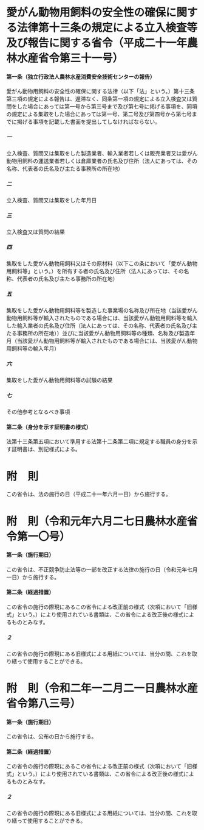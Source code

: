 # 愛がん動物用飼料の安全性の確保に関する法律第十三条の規定による立入検査等及び報告に関する省令（平成二十一年農林水産省令第三十一号）
#### 第一条（独立行政法人農林水産消費安全技術センターの報告）
愛がん動物用飼料の安全性の確保に関する法律（以下「法」という。）第十三条第三項の規定による報告は、遅滞なく、同条第一項の規定による立入検査又は質問をした場合にあっては第一号から第三号まで及び第七号に掲げる事項を、同項の規定による集取をした場合にあっては第一号、第二号及び第四号から第七号までに掲げる事項を記載した書面を提出してしなければならない。
##### 一
立入検査、質問又は集取をした製造業者、輸入業者若しくは販売業者又は愛がん動物用飼料の運送業者若しくは倉庫業者の氏名及び住所（法人にあっては、その名称、代表者の氏名及び主たる事務所の所在地）
##### 二
立入検査、質問又は集取をした年月日
##### 三
立入検査又は質問の結果
##### 四
集取をした愛がん動物用飼料又はその原材料（以下この条において「愛がん動物用飼料等」という。）を所有する者の氏名及び住所（法人にあっては、その名称、代表者の氏名及び主たる事務所の所在地）
##### 五
集取をした愛がん動物用飼料等を製造した事業場の名称及び所在地（当該愛がん動物用飼料等が輸入されたものである場合には、当該愛がん動物用飼料等を輸入した輸入業者の氏名及び住所（法人にあっては、その名称、代表者の氏名及び主たる事務所の所在地））並びに当該愛がん動物用飼料等の種類、名称及び製造年月（当該愛がん動物用飼料等が輸入されたものである場合には、当該愛がん動物用飼料等の輸入年月）
##### 六
集取をした愛がん動物用飼料等の試験の結果
##### 七
その他参考となるべき事項
#### 第二条（身分を示す証明書の様式）
法第十三条第五項において準用する法第十二条第二項に規定する職員の身分を示す証明書は、別記様式による。
# 附　則
この省令は、法の施行の日（平成二十一年六月一日）から施行する。
# 附　則（令和元年六月二七日農林水産省令第一〇号）
#### 第一条（施行期日）
この省令は、不正競争防止法等の一部を改正する法律の施行の日（令和元年七月一日）から施行する。
#### 第二条（経過措置）
この省令の施行の際現にあるこの省令による改正前の様式（次項において「旧様式」という。）により使用されている書類は、この省令による改正後の様式によるものとみなす。
##### ２
この省令の施行の際現にある旧様式による用紙については、当分の間、これを取り繕って使用することができる。
# 附　則（令和二年一二月二一日農林水産省令第八三号）
#### 第一条（施行期日）
この省令は、公布の日から施行する。
#### 第二条（経過措置）
この省令の施行の際現にあるこの省令による改正前の様式（次項において「旧様式」という。）により使用されている書類は、この省令による改正後の様式によるものとみなす。
##### ２
この省令の施行の際現にある旧様式による用紙については、当分の間、これを取り繕って使用することができる。
